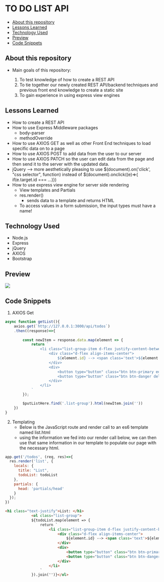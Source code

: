 # TO DO LIST API <!-- omit in toc -->

- [About this repository](#about-this-repository)
- [Lessons Learned](#lessons-learned)
- [Technology Used](#technology-used)
- [Preview](#preview)
- [Code Snippets](#code-snippets)
  
## About this repository
* Main goals of this repository:
  
    1. To test knowledge of how to create a REST API
    2. To tie together our newly created REST API/backend techniques and previous front end knowledge to create a static site
    3. To gain experience in using express view engines

## Lessons Learned
* How to create a REST API
* How to use Express Middleware packages
  * body-parser
  * methodOverride 
* How to use AXIOS GET as well as other Front End techniques to load specific data on to a page
* How to use AXIOS POST to add data from the user to our server
* How to use AXIOS PATCH so the user can edit data from the page and then send it to the server with the updated data.
* jQuery --> more aesthetically pleasing to use $(document).on('click', "css selector", function) instead of $(document).onclick((e)=>{ if(e.target.id === ...)})
* How to use express view engine for server side rendering
  * View templates and Partials
  * res.render()
    * sends data to a template and returns HTML
  * To access values in a form submission, the input types must have a name!

## Technology Used
* Node.js
* Express
* jQuery
* AXIOS
* Bootstrap

## Preview
![](TodoList.gif)

## Code Snippets
1. AXIOS Get
```JavaScript
async function getList(){
    axios.get(`http://127.0.0.1:3000/api/todos`)
    .then((response)=>{
        
        const newItem = response.data.map(element => {
            return `
                <li class="list-group-item d-flex justify-content-between">
                    <div class="d-flex align-items-center"> 
                        ${element.id} --> <span class='text'>${element.todo}</span><input type="text" class="form-control ml-3 edit" value="${element.todo}" style="display: none;"></input>
                    </div>
                    <div>
                        <button type="button" class="btn btn-primary editButton" data-id="${element.id}">Edit</button>
                        <button type="button" class="btn btn-danger del" data-id="${element.id}">Del</button>
                    </div>
                </li>
            `
        });

        $putListHere.find('.list-group').html(newItem.join(''))
    })
}
```

2. Templating
    * Below is the JavaScript route and render call to an es6 template named list.html
    * using the information we fed into our render call below, we can then use that same information in our template to populate our page with the necessary html.
```JavaScript
app.get('/todos', (req, res)=>{
  res.render('list', {
    locals: {
      title: "List",
      todoList: todoList
    },
    partials: {
      head: 'partials/head'
    }
  });
})
```
```HTML
<h1 class="text-justify">List: </h1>
            <ol class="list-group">
            ${todoList.map(element => {
                return `
                    <li class="list-group-item d-flex justify-content-between">
                        <div class="d-flex align-items-center"> 
                            ${element.id} --> <span class='text'>${element.todo}</span><input type="text" class="form-control ml-3 edit" value="${element.todo}" style="display: none;"></input>
                        </div>
                        <div>
                            <button type="button" class="btn btn-primary editButton" data-id="${element.id}">Edit</button>
                            <button type="button" class="btn btn-danger del" data-id="${element.id}">Del</button>
                        </div>
                    </li>
                `
            }).join('')}</ol>
```